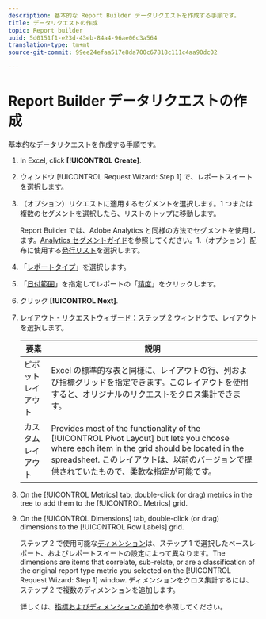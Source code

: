 ```yaml
---
description: 基本的な Report Builder データリクエストを作成する手順です。
title: データリクエストの作成
topic: Report builder
uuid: 5d0151f1-e23d-43eb-84a4-96ae06c3a564
translation-type: tm+mt
source-git-commit: 99ee24efaa517e8da700c67818c111c4aa90dc02

---
```



# Report Builder データリクエストの作成

基本的なデータリクエストを作成する手順です。

1. In Excel, click **[!UICONTROL Create]**.
1. ウィンドウ [!UICONTROL Request Wizard: Step 1] で、レポートスイート [を選択します](/help/analyze/report-builder/data-requests/selecting-report-suites/t-select-report-suites.md)。
1. （オプション）リクエストに適用するセグメントを選択します。1 つまたは複数のセグメントを選択したら、リストのトップに移動します。

   Report Builder では、Adobe Analytics と同様の方法でセグメントを使用します。[Analytics セグメントガイド](https://marketing.adobe.com/resources/help/ja_JP/analytics/segment/)を参照してください。1.（オプション）配布に使用する[発行リスト](/help/analyze/report-builder/data-requests/allow-publishing-list-overrides.md)を選択します。
1. 「[レポートタイプ](/help/analyze/report-builder/data-requests/c-report-types/select-report-types.md)」を選択します。
1. 「[日付範囲](/help/analyze/report-builder/data-requests/configuring-report-dates/custom-calendar.md)」を指定してレポートの「[精度](/help/analyze/report-builder/data-requests/configuring-report-dates/granularity.md)」をクリックします。
1. クリック **[!UICONTROL Next]**.
1. [レイアウト - リクエストウィザード：ステップ 2](/help/analyze/report-builder/layout/layout.md) ウィンドウで、レイアウトを選択します。

   | 要素 | 説明 |
   |---|---|
   | ピボットレイアウト | Excel の標準的な表と同様に、レイアウトの行、列および指標グリッドを指定できます。このレイアウトを使用すると、オリジナルのリクエストをクロス集計できます。 |
   | カスタムレイアウト | Provides most of the functionality of the [!UICONTROL Pivot Layout] but lets you choose where each item in the grid should be located in the spreadsheet. このレイアウトは、以前のバージョンで提供されていたもので、柔軟な指定が可能です。 |

1. On the [!UICONTROL Metrics] tab, double-click (or drag) metrics in the tree to add them to the [!UICONTROL Metrics] grid.
1. On the [!UICONTROL Dimensions] tab, double-click (or drag) dimensions to the [!UICONTROL Row Labels] grid.

   ステップ 2 で使用可能な[ディメンション](https://marketing.adobe.com/resources/help/ja_JP/reference/dimensions.html)は、ステップ 1 で選択したベースレポート、およびレポートスイートの設定によって異なります。The dimensions are items that correlate, sub-relate, or are a classification of the original report type metric you selected on the [!UICONTROL Request Wizard: Step 1] window. ディメンションをクロス集計するには、ステップ 2 で複数のディメンションを追加します。

   詳しくは、[指標およびディメンションの追加](/help/analyze/report-builder/layout/c-metrics-dimensions/t-add-metrics-and-dimensions.md)を参照してください。
